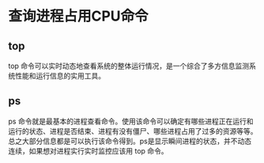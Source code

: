 # 查询进程占用CPU命令

## top

top 命令可以实时动态地查看系统的整体运行情况，是一个综合了多方信息监测系统性能和运行信息的实用工具。

## ps

ps 命令就是最基本的进程查看命令。使用该命令可以确定有哪些进程正在运行和运行的状态、进程是否结束、进程有没有僵尸、哪些进程占用了过多的资源等等。总之大部分信息都是可以执行该命令得到。ps是显示瞬间进程的状态，并不动态连续，如果想对进程实行实时监控应该用 top 命令。

